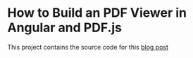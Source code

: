 # How to Build an PDF Viewer in Angular and PDF.js
This project contains the source code for this [blog post](https://www.pdftron.com/blog/angular/build-a-pdf-viewer-in-angular-and-pdf-js/)